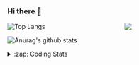 ### Hi there 👋

<!--
**tao8687/tao8687** is a ✨ _special_ ✨ repository because its `README.md` (this file) appears on your GitHub profile.

Here are some ideas to get you started:

- 🔭 I’m currently working on ...
- 🌱 I’m currently learning ...
- 👯 I’m looking to collaborate on ...
- 🤔 I’m looking for help with ...
- 💬 Ask me about ...
- 📫 How to reach me: ...
- 😄 Pronouns: ...
- ⚡ Fun fact: ...
-->

<img align='right' src="https://media.giphy.com/media/M9gbBd9nbDrOTu1Mqx/giphy.gif" width="240">

  
![Top Langs](https://github-readme-stats.vercel.app/api/top-langs/?username=tao8687&layout=compact&title_color=23238E&text_color=A67D3D)

![Anurag's github stats](https://github-readme-stats.vercel.app/api?username=tao8687&show_icons=true&&text_color=A67D3D&title_color=23238E&show_icons=false&count_private=true&hide=stars)

<details>
  <summary>:zap: Coding Stats</summary>
  <br>
    
<!--START_SECTION:waka-->
![Code Time](http://img.shields.io/badge/Code%20Time-1%2C361%20hrs%2013%20mins-blue)

![Profile Views](http://img.shields.io/badge/Profile%20Views-0-blue)

**🐱 My GitHub Data** 

> 📦 1.5 MB Used in GitHub's Storage 
 > 
> 🏆 209 Contributions in the Year 2023
 > 
> 🚫 Not Opted to Hire
 > 
> 📜 50 Public Repositories 
 > 
> 🔑 22 Private Repositories 
 > 
**I'm an Early 🐤** 

```text
🌞 Morning                1079 commits        █████████████████████░░░░   84.10 % 
🌆 Daytime                84 commits          ██░░░░░░░░░░░░░░░░░░░░░░░   06.55 % 
🌃 Evening                116 commits         ██░░░░░░░░░░░░░░░░░░░░░░░   09.04 % 
🌙 Night                  4 commits           ░░░░░░░░░░░░░░░░░░░░░░░░░   00.31 % 
```
📅 **I'm Most Productive on Wednesday** 

```text
Monday                   185 commits         ████░░░░░░░░░░░░░░░░░░░░░   14.42 % 
Tuesday                  172 commits         ███░░░░░░░░░░░░░░░░░░░░░░   13.41 % 
Wednesday                237 commits         █████░░░░░░░░░░░░░░░░░░░░   18.47 % 
Thursday                 163 commits         ███░░░░░░░░░░░░░░░░░░░░░░   12.70 % 
Friday                   180 commits         ████░░░░░░░░░░░░░░░░░░░░░   14.03 % 
Saturday                 176 commits         ███░░░░░░░░░░░░░░░░░░░░░░   13.72 % 
Sunday                   170 commits         ███░░░░░░░░░░░░░░░░░░░░░░   13.25 % 
```


📊 **This Week I Spent My Time On** 

```text
🕑︎ Time Zone: Asia/Shanghai

💬 Programming Languages: 
C++                      1 hr 24 mins        ██████████████░░░░░░░░░░░   54.01 % 
C                        36 mins             ██████░░░░░░░░░░░░░░░░░░░   23.06 % 
Bash                     13 mins             ██░░░░░░░░░░░░░░░░░░░░░░░   08.84 % 
CMake                    8 mins              █░░░░░░░░░░░░░░░░░░░░░░░░   05.11 % 
Python                   5 mins              █░░░░░░░░░░░░░░░░░░░░░░░░   03.64 % 

🔥 Editors: 
VS Code                  2 hrs 37 mins       █████████████████████████   100.00 % 

🐱‍💻 Projects: 
tvm                      2 hrs 4 mins        ████████████████████░░░░░   78.99 % 
vc0768                   28 mins             ████░░░░░░░░░░░░░░░░░░░░░   17.90 % 
TS0845_208               4 mins              █░░░░░░░░░░░░░░░░░░░░░░░░   03.10 % 
dlpack                   0 secs              ░░░░░░░░░░░░░░░░░░░░░░░░░   00.01 % 

💻 Operating System: 
Linux                    2 hrs 37 mins       █████████████████████████   100.00 % 
```

**I Mostly Code in Python** 

```text
Python                   9 repos             ████████░░░░░░░░░░░░░░░░░   31.03 % 
C++                      7 repos             ██████░░░░░░░░░░░░░░░░░░░   24.14 % 
JavaScript               2 repos             ██░░░░░░░░░░░░░░░░░░░░░░░   06.90 % 
Batchfile                1 repo              █░░░░░░░░░░░░░░░░░░░░░░░░   03.45 % 
HTML                     1 repo              █░░░░░░░░░░░░░░░░░░░░░░░░   03.45 % 
```



**Timeline**

![Lines of Code chart](https://raw.githubusercontent.com/tao8687/tao8687/master/assets/bar_graph.png)


 Last Updated on 27/07/2023 01:17:11 UTC
<!--END_SECTION:waka-->
</details>
